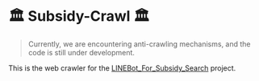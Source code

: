 # 🏛️ Subsidy-Crawl 🏛️

> Currently, we are encountering anti-crawling mechanisms, and the code is still under development.

This is the web crawler for the [LINEBot_For_Subsidy_Search](https://github.com/Fionn88/LineBot-Subsidy) project. 
